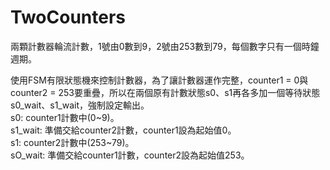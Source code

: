 # TwoCounters
兩顆計數器輪流計數，1號由0數到9，2號由253數到79，每個數字只有一個時鐘週期。

使用FSM有限狀態機來控制計數器，為了讓計數器運作完整，counter1 = 0與counter2 = 253要重疊，所以在兩個原有計數狀態s0、s1再各多加一個等待狀態s0_wait、s1_wait，強制設定輸出。  
s0: counter1計數中(0~9)。  
s1_wait: 準備交給counter2計數，counter1設為起始值0。  
s1: counter2計數中(253~79)。  
sO_wait: 準備交給counter1計數，counter2設為起始值253。  
